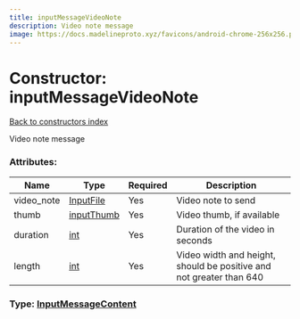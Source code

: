 ```yaml
---
title: inputMessageVideoNote
description: Video note message
image: https://docs.madelineproto.xyz/favicons/android-chrome-256x256.png
---
```

# Constructor: inputMessageVideoNote  
[Back to constructors index](index.md)



Video note message

### Attributes:

| Name     |    Type       | Required | Description |
|----------|---------------|----------|-------------|
|video\_note|[InputFile](../types/InputFile.md) | Yes|Video note to send|
|thumb|[inputThumb](../constructors/inputThumb.md) | Yes|Video thumb, if available|
|duration|[int](../types/int.md) | Yes|Duration of the video in seconds|
|length|[int](../types/int.md) | Yes|Video width and height, should be positive and not greater than 640|



### Type: [InputMessageContent](../types/InputMessageContent.md)


